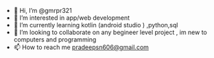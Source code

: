 - 👋 Hi, I’m @gmrpr321
- 👀 I’m interested in app/web development
- 🌱 I’m currently learning kotlin (android studio ) ,python,sql 
- 💞️ I’m looking to collaborate on any begineer level project , im new to computers and programming
- 📫 How to reach me pradeepsn606@gmail.com

<!---
gmrpr321/gmrpr321 is a ✨ special ✨ repository because its `README.md` (this file) appears on your GitHub profile.
You can click the Preview link to take a look at your changes.
--->
